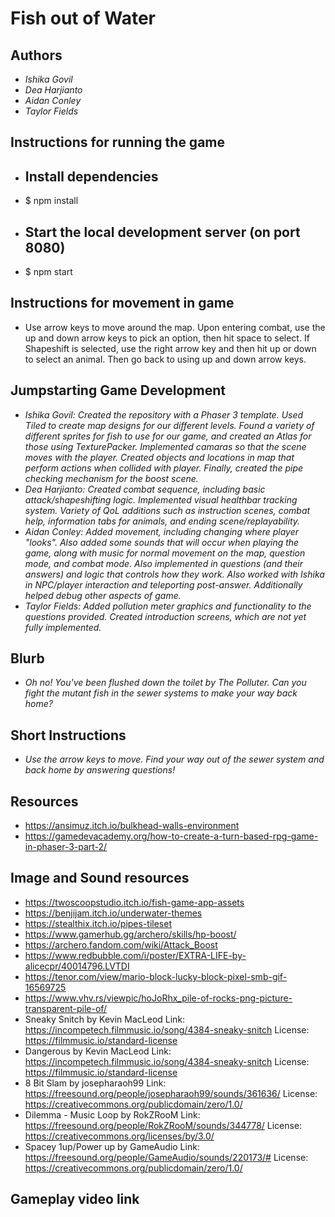 # Fish out of Water

## Authors
- *Ishika Govil*
- *Dea Harjianto*
- *Aidan Conley*
- *Taylor Fields*

## Instructions for running the game
- ## Install dependencies
- $ npm install
- ## Start the local development server (on port 8080)
- $ npm start

## Instructions for movement in game
- Use arrow keys to move around the map. Upon entering combat, use the up and down arrow keys to pick an option, then hit space to select. If Shapeshift is selected, use the right arrow key and then hit up or down to select an animal. Then go back to using up and down arrow keys.

## Jumpstarting Game Development
- *Ishika Govil: Created the repository with a Phaser 3 template. Used Tiled to create map designs for our different levels. Found a variety of different sprites for fish to use for our game, and created an Atlas for those using TexturePacker. Implemented camaras so that the scene moves with the player. Created objects and locations in map that perform actions when collided with player. Finally, created the pipe checking mechanism for the boost scene.*
- *Dea Harjianto: Created combat sequence, including basic attack/shapeshifting logic. Implemented visual healthbar tracking system. Variety of QoL additions such as instruction scenes, combat help, information tabs for animals, and ending scene/replayability.*
- *Aidan Conley: Added movement, including changing where player "looks". Also added some sounds that will occur when playing the game, along with music for normal movement on the map, question mode, and combat mode. Also implemented in questions (and their answers) and logic that controls how they work. Also worked with Ishika in NPC/player interaction and teleporting post-answer. Additionally helped debug other aspects of game.*
- *Taylor Fields: Added pollution meter graphics and functionality to the questions provided. Created introduction screens, which are not yet fully implemented.*
## Blurb
- *Oh no! You've been flushed down the toilet by The Polluter. Can you fight the mutant fish in the sewer systems to make your way back home?*

## Short Instructions
- *Use the arrow keys to move. Find your way out of the sewer system and back home by answering questions!*

## Resources
- https://ansimuz.itch.io/bulkhead-walls-environment
- https://gamedevacademy.org/how-to-create-a-turn-based-rpg-game-in-phaser-3-part-2/

## Image and Sound resources
- https://twoscoopstudio.itch.io/fish-game-app-assets
- https://benjijam.itch.io/underwater-themes
- https://stealthix.itch.io/pipes-tileset 
- https://www.gamerhub.gg/archero/skills/hp-boost/
- https://archero.fandom.com/wiki/Attack_Boost
- https://www.redbubble.com/i/poster/EXTRA-LIFE-by-alicecpr/40014796.LVTDI 
- https://tenor.com/view/mario-block-lucky-block-pixel-smb-gif-16569725 
- https://www.vhv.rs/viewpic/hoJoRhx_pile-of-rocks-png-picture-transparent-pile-of/ 
- Sneaky Snitch by Kevin MacLeod
Link: https://incompetech.filmmusic.io/song/4384-sneaky-snitch
License: https://filmmusic.io/standard-license
- Dangerous by Kevin MacLeod
Link: https://incompetech.filmmusic.io/song/4384-sneaky-snitch
License: https://filmmusic.io/standard-license 
- 8 Bit Slam by josepharaoh99
Link: https://freesound.org/people/josepharaoh99/sounds/361636/
License: https://creativecommons.org/publicdomain/zero/1.0/ 
- Dilemma - Music Loop by RokZRooM
Link: https://freesound.org/people/RokZRooM/sounds/344778/
License: https://creativecommons.org/licenses/by/3.0/
- Spacey 1up/Power up by GameAudio
Link: https://freesound.org/people/GameAudio/sounds/220173/#
License: https://creativecommons.org/publicdomain/zero/1.0/


## Gameplay video link

